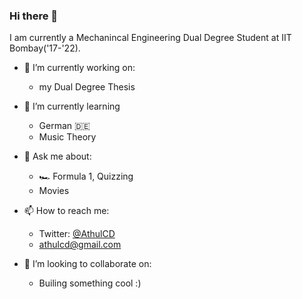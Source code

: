 ### Hi there 👋

I am currently a Mechanincal Engineering Dual Degree Student at IIT Bombay('17-'22). 


- 🔭 I’m currently working on:
  -  my Dual Degree Thesis


- 🌱 I’m currently learning
  - German 🇩🇪
  - Music Theory


- 💬 Ask me about: 
  - 🏎 Formula 1, Quizzing
  - Movies

- 📫 How to reach me: 
  - Twitter: [@AthulCD](https://twitter.com/AthulCD)
  - [athulcd@gmail.com](mailto:athulcd@gmail.com)


- 👯 I’m looking to collaborate on:
  - Builing something cool :)



